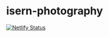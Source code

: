 # isern-photography

[![Netlify Status](https://api.netlify.com/api/v1/badges/828913eb-95ca-4c5a-a389-8dbb33df6d39/deploy-status)](https://app.netlify.com/sites/peaceful-pike-468055/deploys)
